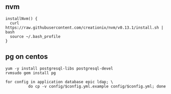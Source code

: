 nvm
---
```shell
installNvm() {
  curl https://raw.githubusercontent.com/creationix/nvm/v0.13.1/install.sh | bash
  source ~/.bash_profile
}
```
pg on centos
---
```shell
yum -y install postgresql-libs postgresql-devel
rvmsudo gem install pg
```


```
for config in application database epic ldap; \
          do cp -v config/$config.yml.example config/$config.yml; done
```

